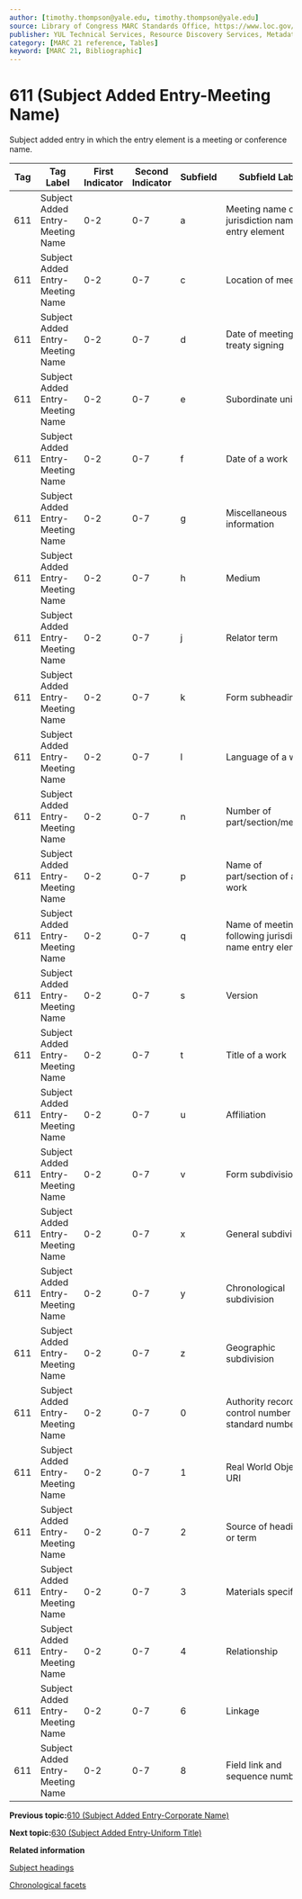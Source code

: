 ```yaml
---
author: [timothy.thompson@yale.edu, timothy.thompson@yale.edu]
source: Library of Congress MARC Standards Office, https://www.loc.gov/marc/bibliographic/bd611.html
publisher: YUL Technical Services, Resource Discovery Services, Metadata Services Unit
category: [MARC 21 reference, Tables]
keyword: [MARC 21, Bibliographic]
---
```


# 611 \(Subject Added Entry-Meeting Name\)

Subject added entry in which the entry element is a meeting or conference name.

|Tag|Tag Label|First Indicator|Second Indicator|Subfield|Subfield Label|Repeatable|
|---|---------|---------------|----------------|--------|--------------|----------|
|611|Subject Added Entry-Meeting Name|0-2|0-7|a|Meeting name or jurisdiction name as entry element|F|
|611|Subject Added Entry-Meeting Name|0-2|0-7|c|Location of meeting|T|
|611|Subject Added Entry-Meeting Name|0-2|0-7|d|Date of meeting or treaty signing|T|
|611|Subject Added Entry-Meeting Name|0-2|0-7|e|Subordinate unit|T|
|611|Subject Added Entry-Meeting Name|0-2|0-7|f|Date of a work|F|
|611|Subject Added Entry-Meeting Name|0-2|0-7|g|Miscellaneous information|T|
|611|Subject Added Entry-Meeting Name|0-2|0-7|h|Medium|F|
|611|Subject Added Entry-Meeting Name|0-2|0-7|j|Relator term|T|
|611|Subject Added Entry-Meeting Name|0-2|0-7|k|Form subheading|T|
|611|Subject Added Entry-Meeting Name|0-2|0-7|l|Language of a work|F|
|611|Subject Added Entry-Meeting Name|0-2|0-7|n|Number of part/section/meeting|T|
|611|Subject Added Entry-Meeting Name|0-2|0-7|p|Name of part/section of a work|T|
|611|Subject Added Entry-Meeting Name|0-2|0-7|q|Name of meeting following jurisdiction name entry element|F|
|611|Subject Added Entry-Meeting Name|0-2|0-7|s|Version|T|
|611|Subject Added Entry-Meeting Name|0-2|0-7|t|Title of a work|F|
|611|Subject Added Entry-Meeting Name|0-2|0-7|u|Affiliation|F|
|611|Subject Added Entry-Meeting Name|0-2|0-7|v|Form subdivision|T|
|611|Subject Added Entry-Meeting Name|0-2|0-7|x|General subdivision|T|
|611|Subject Added Entry-Meeting Name|0-2|0-7|y|Chronological subdivision|T|
|611|Subject Added Entry-Meeting Name|0-2|0-7|z|Geographic subdivision|T|
|611|Subject Added Entry-Meeting Name|0-2|0-7|0|Authority record control number or standard number|T|
|611|Subject Added Entry-Meeting Name|0-2|0-7|1|Real World Object URI|T|
|611|Subject Added Entry-Meeting Name|0-2|0-7|2|Source of heading or term|F|
|611|Subject Added Entry-Meeting Name|0-2|0-7|3|Materials specified|F|
|611|Subject Added Entry-Meeting Name|0-2|0-7|4|Relationship|T|
|611|Subject Added Entry-Meeting Name|0-2|0-7|6|Linkage|F|
|611|Subject Added Entry-Meeting Name|0-2|0-7|8|Field link and sequence number|T|

**Previous topic:**[610 \(Subject Added Entry-Corporate Name\)](../tables/610_bib_table.md)

**Next topic:**[630 \(Subject Added Entry-Uniform Title\)](../tables/630_bib_table.md)

**Related information**  


[Subject headings](../tasks/concepts/subject_headings.md)

[Chronological facets](../tasks/events/chronological_facets.md)

